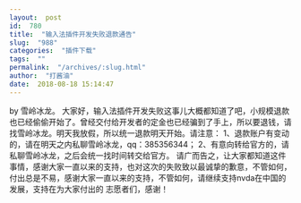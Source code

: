 ```yaml
---
layout:  post
id:  780
title:  "输入法插件开发失败退款通告"
slug:  "988"
categories:  "插件下载"
tags:  ""
permalink:  "/archives/:slug.html"
author:  "打酱油"
date:  2018-08-18 15:14:47
---
```




by 雪岭冰龙。
大家好，输入法插件开发失败这事儿大概都知道了吧，小规模退款也已经偷偷开始了。曾经交付给开发者的定金也已经骗到了手上，所以要退钱，请找雪岭冰龙。明天我放假，所以统一退款明天开始。请注意：
1、退款账户有变动的，请在明天之内私聊雪岭冰龙，qq：385356344；
2、有意向转给官方的，请私聊雪岭冰龙，之后会统一找时间转交给官方。
请广而告之，让大家都知道这件事情，感谢大家一直以来的支持，也对这次的失败致以最诚挚的歉意，不管如何，付出总是不易，感谢大家一直以来的支持，不管如何，请继续支持nvda在中国的发展，支持在为大家付出的 志愿者们，感谢！